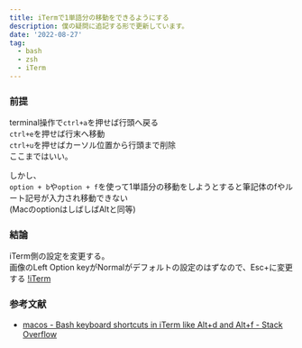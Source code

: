 ```yaml
---
title: iTermで1単語分の移動をできるようにする
description: 僕の疑問に追記する形で更新しています。
date: '2022-08-27'
tag:
  - bash
  - zsh
  - iTerm
---
```

### 前提

terminal操作で`ctrl+a`を押せば行頭へ戻る  
`ctrl+e`を押せば行末へ移動  
`ctrl+u`を押せばカーソル位置から行頭まで削除  
ここまではいい。  

しかし、  
`option + b`や`option + f`を使って1単語分の移動をしようとすると筆記体のfやルート記号が入力され移動できない  
(MacのoptionはしばしばAltと同等)  

### 結論

iTerm側の設定を変更する。  
画像のLeft Option keyがNormalがデフォルトの設定のはずなので、Esc+に変更する
[!iTerm](https://i.gyazo.com/89dddef08769a9f3f3e3c59408a83ce9.png)

### 参考文献

- [macos - Bash keyboard shortcuts in iTerm like Alt+d and Alt+f - Stack Overflow](https://stackoverflow.com/questions/18923765/bash-keyboard-shortcuts-in-iterm-like-altd-and-altf)
